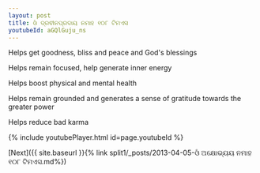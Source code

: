 ```yaml
---
layout: post
title: ଓଁ ଦ୍ରଵୀନପ୍ରଦାୟ ନମାହ ୧୦୮ ଟିମଏସ
youtubeId: aGQlGuju_ns
---
```

 
 
Helps get goodness, bliss and peace and God's blessings
 
Helps remain focused, help generate inner energy 
 
Helps boost physical and mental health 
 
Helps remain grounded and generates a sense of gratitude towards the greater power 
 
Helps reduce bad karma
 
 
 
 


{% include youtubePlayer.html id=page.youtubeId %}
 
[Next]({{ site.baseurl }}{% link  split1/_posts/2013-04-05-ଓଁ ଅକ୍ଷୋଭ୍ୟୟ ନମାହ ୧୦୮ ଟିମଏସ.md%})
 
